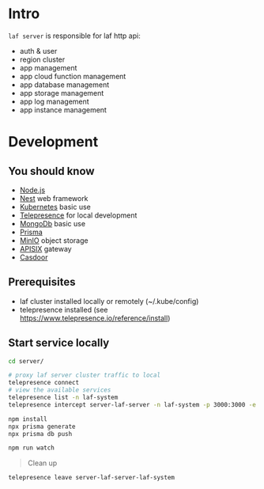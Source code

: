 # Intro

`laf server` is responsible for laf http api:

- auth & user
- region cluster
- app management
- app cloud function management
- app database management
- app storage management
- app log management
- app instance management

# Development

## You should know

- [Node.js](https://nodejs.org/en/docs)
- [Nest](https://github.com/nestjs/nest) web framework
- [Kubernetes](https://kubernetes.io) basic use
- [Telepresence](https://www.telepresence.io) for local development
- [MongoDb](https://docs.mongodb.com) basic use
- [Prisma](https://www.prisma.io)
- [MinIO](https://min.io) object storage
- [APISIX](https://apisix.apache.org) gateway
- [Casdoor](https://casdoor.org/)

## Prerequisites

- laf cluster installed locally or remotely (~/.kube/config)
- telepresence installed (see https://www.telepresence.io/reference/install)

## Start service locally

```bash
cd server/

# proxy laf server cluster traffic to local
telepresence connect
# view the available services
telepresence list -n laf-system
telepresence intercept server-laf-server -n laf-system -p 3000:3000 -e $(pwd)/.env

npm install
npx prisma generate
npx prisma db push

npm run watch
```

> Clean up
```bash
telepresence leave server-laf-server-laf-system
```
